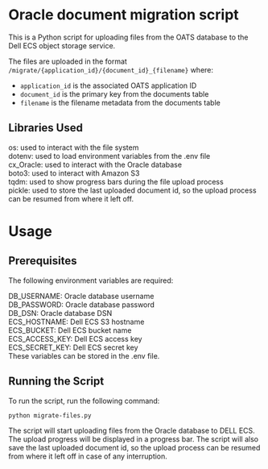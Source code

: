 # Oracle document migration script

This is a Python script for uploading files from the OATS database to the Dell ECS object storage service.

The files are uploaded in the format `/migrate/{application_id}/{document_id}_{filename}` where:

- `application_id` is the associated OATS application ID
- `document_id` is the primary key from the documents table
- `filename` is the filename metadata from the documents table

## Libraries Used

os: used to interact with the file system  
dotenv: used to load environment variables from the .env file  
cx_Oracle: used to interact with the Oracle database  
boto3: used to interact with Amazon S3  
tqdm: used to show progress bars during the file upload process  
pickle: used to store the last uploaded document id, so the upload process can be resumed from where it left off.

# Usage

## Prerequisites

The following environment variables are required:

DB_USERNAME: Oracle database username  
DB_PASSWORD: Oracle database password  
DB_DSN: Oracle database DSN  
ECS_HOSTNAME: Dell ECS S3 hostname  
ECS_BUCKET: Dell ECS bucket name  
ECS_ACCESS_KEY: Dell ECS access key  
ECS_SECRET_KEY: Dell ECS secret key  
These variables can be stored in the .env file.

## Running the Script

To run the script, run the following command:

`python migrate-files.py`

The script will start uploading files from the Oracle database to DELL ECS. The upload progress will be displayed in a progress bar. The script will also save the last uploaded document id, so the upload process can be resumed from where it left off in case of any interruption.
